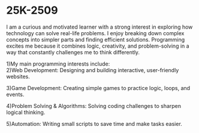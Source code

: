 # 25K-2509
I am a curious and motivated learner with a strong interest in exploring how technology can solve real-life problems. I enjoy breaking down complex concepts into simpler parts and finding efficient solutions. Programming excites me because it combines logic, creativity, and problem-solving in a way that constantly challenges me to think differently.

1)My main programming interests include:
<br>
2)Web Development: Designing and building interactive, user-friendly websites.

3)Game Development: Creating simple games to practice logic, loops, and events.

4)Problem Solving & Algorithms: Solving coding challenges to sharpen logical thinking.

5)Automation: Writing small scripts to save time and make tasks easier.
